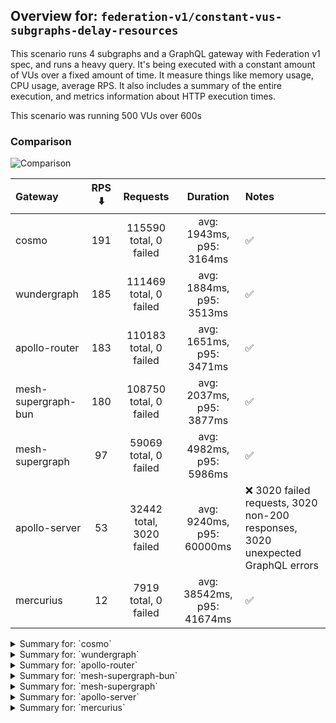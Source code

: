 ## Overview for: `federation-v1/constant-vus-subgraphs-delay-resources`


This scenario runs 4 subgraphs and a GraphQL gateway with Federation v1 spec, and runs a heavy query. It's being executed with a constant amount of VUs over a fixed amount of time. It measure things like memory usage, CPU usage, average RPS. It also includes a summary of the entire execution, and metrics information about HTTP execution times.


This scenario was running 500 VUs over 600s


### Comparison


<img src="https://imagedelivery.net/KYe9TScr4TldYHA48pczVg/78c4db5d-be80-40ae-d430-61b1326ef100/public" alt="Comparison" />


| Gateway             | RPS ⬇️ |         Requests         |          Duration          | Notes                                                                          |
| :------------------ | :----: | :----------------------: | :------------------------: | :----------------------------------------------------------------------------- |
| cosmo               |  191   |  115590 total, 0 failed  |  avg: 1943ms, p95: 3164ms  | ✅                                                                              |
| wundergraph         |  185   |  111469 total, 0 failed  |  avg: 1884ms, p95: 3513ms  | ✅                                                                              |
| apollo-router       |  183   |  110183 total, 0 failed  |  avg: 1651ms, p95: 3471ms  | ✅                                                                              |
| mesh-supergraph-bun |  180   |  108750 total, 0 failed  |  avg: 2037ms, p95: 3877ms  | ✅                                                                              |
| mesh-supergraph     |   97   |  59069 total, 0 failed   |  avg: 4982ms, p95: 5986ms  | ✅                                                                              |
| apollo-server       |   53   | 32442 total, 3020 failed | avg: 9240ms, p95: 60000ms  | ❌ 3020 failed requests, 3020 non-200 responses, 3020 unexpected GraphQL errors |
| mercurius           |   12   |   7919 total, 0 failed   | avg: 38542ms, p95: 41674ms | ✅                                                                              |



<details>
  <summary>Summary for: `cosmo`</summary>

  **K6 Output**




```
     ✓ response code was 200
     ✓ no graphql errors
     ✓ valid response structure

     checks.........................: 100.00% ✓ 346770     ✗ 0     
     data_received..................: 10 GB   17 MB/s
     data_sent......................: 137 MB  228 kB/s
     http_req_blocked...............: avg=447.16µs min=1.24µs   med=2.86µs  max=2.47s  p(90)=4.36µs   p(95)=5.33µs 
     http_req_connecting............: avg=202.68µs min=0s       med=0s      max=2.47s  p(90)=0s       p(95)=0s     
     http_req_duration..............: avg=1.94s    min=598.36ms med=1.84s   max=7.86s  p(90)=2.69s    p(95)=3.16s  
       { expected_response:true }...: avg=1.94s    min=598.36ms med=1.84s   max=7.86s  p(90)=2.69s    p(95)=3.16s  
     http_req_failed................: 0.00%   ✓ 0          ✗ 115590
     http_req_receiving.............: avg=197.84ms min=27.55µs  med=69.26µs max=6.04s  p(90)=795.43ms p(95)=1.43s  
     http_req_sending...............: avg=22.29ms  min=7.36µs   med=13.05µs max=3.87s  p(90)=32.28µs  p(95)=15.36ms
     http_req_tls_handshaking.......: avg=0s       min=0s       med=0s      max=0s     p(90)=0s       p(95)=0s     
     http_req_waiting...............: avg=1.72s    min=598.29ms med=1.71s   max=4.85s  p(90)=2.22s    p(95)=2.39s  
     http_reqs......................: 115590  191.943784/s
     iteration_duration.............: avg=2.59s    min=651.72ms med=2.32s   max=12.09s p(90)=4.04s    p(95)=4.68s  
     iterations.....................: 115590  191.943784/s
     vus............................: 2       min=2        max=500 
     vus_max........................: 500     min=500      max=500 
```


**Performance Overview**


<img src="https://imagedelivery.net/KYe9TScr4TldYHA48pczVg/483839b4-5619-4c2b-8912-76a8551db000/public" alt="Performance Overview" />


**Subgraphs Overview**


<img src="https://imagedelivery.net/KYe9TScr4TldYHA48pczVg/f9fe2ddc-0a6e-44a7-ee32-036ee52c8b00/public" alt="Subgraphs Overview" />


**HTTP Overview**


<img src="https://imagedelivery.net/KYe9TScr4TldYHA48pczVg/373e42c3-0a2a-4497-fdcc-dd60e0e78200/public" alt="HTTP Overview" />


  </details>

<details>
  <summary>Summary for: `wundergraph`</summary>

  **K6 Output**




```
     ✓ response code was 200
     ✓ no graphql errors
     ✓ valid response structure

     checks.........................: 100.00% ✓ 334407     ✗ 0     
     data_received..................: 9.8 GB  16 MB/s
     data_sent......................: 132 MB  220 kB/s
     http_req_blocked...............: avg=653.96µs min=1.36µs   med=3.17µs  max=2.45s  p(90)=5.25µs p(95)=6.46µs 
     http_req_connecting............: avg=346.94µs min=0s       med=0s      max=1.68s  p(90)=0s     p(95)=0s     
     http_req_duration..............: avg=1.88s    min=540.4ms  med=1.7s    max=8.17s  p(90)=2.95s  p(95)=3.51s  
       { expected_response:true }...: avg=1.88s    min=540.4ms  med=1.7s    max=8.17s  p(90)=2.95s  p(95)=3.51s  
     http_req_failed................: 0.00%   ✓ 0          ✗ 111469
     http_req_receiving.............: avg=327.81ms min=23.96µs  med=82.46µs max=7.15s  p(90)=1.4s   p(95)=2.02s  
     http_req_sending...............: avg=24.98ms  min=7.69µs   med=13.97µs max=4.62s  p(90)=37µs   p(95)=11.82ms
     http_req_tls_handshaking.......: avg=0s       min=0s       med=0s      max=0s     p(90)=0s     p(95)=0s     
     http_req_waiting...............: avg=1.53s    min=540.33ms med=1.47s   max=4.06s  p(90)=2.13s  p(95)=2.31s  
     http_reqs......................: 111469  185.291706/s
     iteration_duration.............: avg=2.67s    min=550.29ms med=2.33s   max=13.52s p(90)=4.64s  p(95)=5.43s  
     iterations.....................: 111469  185.291706/s
     vus............................: 278     min=278      max=500 
     vus_max........................: 500     min=500      max=500 
```


**Performance Overview**


<img src="https://imagedelivery.net/KYe9TScr4TldYHA48pczVg/43fcae25-88f1-4b7b-3737-b4f0f859c300/public" alt="Performance Overview" />


**Subgraphs Overview**


<img src="https://imagedelivery.net/KYe9TScr4TldYHA48pczVg/52ec5a66-accc-4f92-2d6d-b2f3b8c9fa00/public" alt="Subgraphs Overview" />


**HTTP Overview**


<img src="https://imagedelivery.net/KYe9TScr4TldYHA48pczVg/a4db3390-3eb1-4a35-4be3-a7aee35ec800/public" alt="HTTP Overview" />


  </details>

<details>
  <summary>Summary for: `apollo-router`</summary>

  **K6 Output**




```
     ✓ response code was 200
     ✓ no graphql errors
     ✓ valid response structure

     checks.........................: 100.00% ✓ 330549     ✗ 0     
     data_received..................: 9.7 GB  16 MB/s
     data_sent......................: 131 MB  217 kB/s
     http_req_blocked...............: avg=1.87ms   min=1.29µs   med=3.25µs  max=6.7s   p(90)=5.23µs  p(95)=6.34µs  
     http_req_connecting............: avg=1.35ms   min=0s       med=0s      max=6.7s   p(90)=0s      p(95)=0s      
     http_req_duration..............: avg=1.65s    min=242.47ms med=1.46s   max=9.17s  p(90)=2.89s   p(95)=3.47s   
       { expected_response:true }...: avg=1.65s    min=242.47ms med=1.46s   max=9.17s  p(90)=2.89s   p(95)=3.47s   
     http_req_failed................: 0.00%   ✓ 0          ✗ 110183
     http_req_receiving.............: avg=380.35ms min=26.46µs  med=77.52µs max=8.46s  p(90)=1.65s   p(95)=2.31s   
     http_req_sending...............: avg=25.94ms  min=7.83µs   med=14.23µs max=6.75s  p(90)=33.77µs p(95)=214.97µs
     http_req_tls_handshaking.......: avg=0s       min=0s       med=0s      max=0s     p(90)=0s      p(95)=0s      
     http_req_waiting...............: avg=1.24s    min=242.42ms med=1.18s   max=6.62s  p(90)=1.91s   p(95)=2.13s   
     http_reqs......................: 110183  183.022249/s
     iteration_duration.............: avg=2.7s     min=274.2ms  med=2.34s   max=14.77s p(90)=4.98s   p(95)=6s      
     iterations.....................: 110183  183.022249/s
     vus............................: 1       min=1        max=500 
     vus_max........................: 500     min=500      max=500 
```


**Performance Overview**


<img src="https://imagedelivery.net/KYe9TScr4TldYHA48pczVg/080be63c-213e-491f-c0ff-0823c6604e00/public" alt="Performance Overview" />


**Subgraphs Overview**


<img src="https://imagedelivery.net/KYe9TScr4TldYHA48pczVg/85b9674d-91f0-485d-e1ec-f25712c94900/public" alt="Subgraphs Overview" />


**HTTP Overview**


<img src="https://imagedelivery.net/KYe9TScr4TldYHA48pczVg/f710def4-23ce-4fd7-1ab6-64053ce5f000/public" alt="HTTP Overview" />


  </details>

<details>
  <summary>Summary for: `mesh-supergraph-bun`</summary>

  **K6 Output**




```
     ✓ response code was 200
     ✓ no graphql errors
     ✓ valid response structure

     checks.........................: 100.00% ✓ 326250     ✗ 0     
     data_received..................: 9.5 GB  16 MB/s
     data_sent......................: 129 MB  214 kB/s
     http_req_blocked...............: avg=681.55µs min=1.2µs    med=3.2µs   max=3.33s  p(90)=5.15µs  p(95)=6.21µs  
     http_req_connecting............: avg=327.85µs min=0s       med=0s      max=3.14s  p(90)=0s      p(95)=0s      
     http_req_duration..............: avg=2.03s    min=118.52ms med=1.87s   max=10.24s p(90)=3.36s   p(95)=3.87s   
       { expected_response:true }...: avg=2.03s    min=118.52ms med=1.87s   max=10.24s p(90)=3.36s   p(95)=3.87s   
     http_req_failed................: 0.00%   ✓ 0          ✗ 108750
     http_req_receiving.............: avg=304.38ms min=27µs     med=70.97µs max=8.24s  p(90)=1.28s   p(95)=2s      
     http_req_sending...............: avg=19.42ms  min=7.58µs   med=14.14µs max=6.2s   p(90)=35.01µs p(95)=517.77µs
     http_req_tls_handshaking.......: avg=0s       min=0s       med=0s      max=0s     p(90)=0s      p(95)=0s      
     http_req_waiting...............: avg=1.71s    min=88ms     med=1.64s   max=5.23s  p(90)=2.7s    p(95)=3.12s   
     http_reqs......................: 108750  180.605267/s
     iteration_duration.............: avg=2.75s    min=135.61ms med=2.47s   max=16.64s p(90)=4.67s   p(95)=5.5s    
     iterations.....................: 108750  180.605267/s
     vus............................: 146     min=146      max=500 
     vus_max........................: 500     min=500      max=500 
```


**Performance Overview**


<img src="https://imagedelivery.net/KYe9TScr4TldYHA48pczVg/6c7d96fe-b085-427c-c2d3-d9f329ae3800/public" alt="Performance Overview" />


**Subgraphs Overview**


<img src="https://imagedelivery.net/KYe9TScr4TldYHA48pczVg/57ceff99-66bc-45dc-bf17-d7e492c54d00/public" alt="Subgraphs Overview" />


**HTTP Overview**


<img src="https://imagedelivery.net/KYe9TScr4TldYHA48pczVg/1a42d283-9684-416b-d028-bc66b7c97b00/public" alt="HTTP Overview" />


  </details>

<details>
  <summary>Summary for: `mesh-supergraph`</summary>

  **K6 Output**




```
     ✓ response code was 200
     ✓ no graphql errors
     ✓ valid response structure

     checks.........................: 100.00% ✓ 177207    ✗ 0    
     data_received..................: 5.2 GB  8.6 MB/s
     data_sent......................: 70 MB   116 kB/s
     http_req_blocked...............: avg=311.17µs min=1.68µs  med=3.86µs  max=714.19ms p(90)=5.99µs  p(95)=7.13µs  
     http_req_connecting............: avg=249.8µs  min=0s      med=0s      max=94.37ms  p(90)=0s      p(95)=0s      
     http_req_duration..............: avg=4.98s    min=1.89s   med=4.98s   max=8.49s    p(90)=5.77s   p(95)=5.98s   
       { expected_response:true }...: avg=4.98s    min=1.89s   med=4.98s   max=8.49s    p(90)=5.77s   p(95)=5.98s   
     http_req_failed................: 0.00%   ✓ 0         ✗ 59069
     http_req_receiving.............: avg=17.55ms  min=34.79µs med=76.6µs  max=1.89s    p(90)=3.89ms  p(95)=52.77ms 
     http_req_sending...............: avg=1.77ms   min=8.86µs  med=17.35µs max=1.55s    p(90)=36.97µs p(95)=149.89µs
     http_req_tls_handshaking.......: avg=0s       min=0s      med=0s      max=0s       p(90)=0s      p(95)=0s      
     http_req_waiting...............: avg=4.96s    min=1.89s   med=4.97s   max=8.39s    p(90)=5.74s   p(95)=5.94s   
     http_reqs......................: 59069   97.855945/s
     iteration_duration.............: avg=5.09s    min=1.91s   med=5.09s   max=9.46s    p(90)=5.92s   p(95)=6.17s   
     iterations.....................: 59069   97.855945/s
     vus............................: 152     min=152     max=500
     vus_max........................: 500     min=500     max=500
```


**Performance Overview**


<img src="https://imagedelivery.net/KYe9TScr4TldYHA48pczVg/4f078311-946c-4b5d-74c2-625f3f5bef00/public" alt="Performance Overview" />


**Subgraphs Overview**


<img src="https://imagedelivery.net/KYe9TScr4TldYHA48pczVg/c766dccc-9a78-44d3-b589-f182fcc74200/public" alt="Subgraphs Overview" />


**HTTP Overview**


<img src="https://imagedelivery.net/KYe9TScr4TldYHA48pczVg/8d508e2b-a6b6-4bcb-3d5a-e660d6508200/public" alt="HTTP Overview" />


  </details>

<details>
  <summary>Summary for: `apollo-server`</summary>

  **K6 Output**




```
     ✗ response code was 200
      ↳  90% — ✓ 29422 / ✗ 3020
     ✗ no graphql errors
      ↳  90% — ✓ 29422 / ✗ 3020
     ✓ valid response structure

     checks.........................: 93.59% ✓ 88266     ✗ 6040 
     data_received..................: 2.6 GB 4.3 MB/s
     data_sent......................: 39 MB  64 kB/s
     http_req_blocked...............: avg=1.51ms   min=1.44µs   med=4.26µs   max=282.27ms p(90)=106.18µs p(95)=1.7ms   
     http_req_connecting............: avg=1.46ms   min=0s       med=0s       max=281.33ms p(90)=0s       p(95)=1.47ms  
     http_req_duration..............: avg=9.24s    min=849.73ms med=4.1s     max=1m0s     p(90)=5.77s    p(95)=1m0s    
       { expected_response:true }...: avg=4.02s    min=849.73ms med=4s       max=58.68s   p(90)=4.84s    p(95)=5.06s   
     http_req_failed................: 9.30%  ✓ 3020      ✗ 29422
     http_req_receiving.............: avg=482.58µs min=0s       med=140.33µs max=227.01ms p(90)=255.09µs p(95)=579.08µs
     http_req_sending...............: avg=416.24µs min=8.91µs   med=23.18µs  max=218.2ms  p(90)=60.79µs  p(95)=208.03µs
     http_req_tls_handshaking.......: avg=0s       min=0s       med=0s       max=0s       p(90)=0s       p(95)=0s      
     http_req_waiting...............: avg=9.23s    min=849.62ms med=4.1s     max=1m0s     p(90)=5.77s    p(95)=59.99s  
     http_reqs......................: 32442  53.827319/s
     iteration_duration.............: avg=9.26s    min=860.44ms med=4.12s    max=1m0s     p(90)=5.79s    p(95)=1m0s    
     iterations.....................: 32442  53.827319/s
     vus............................: 78     min=78      max=500
     vus_max........................: 500    min=500     max=500
```


**Performance Overview**


<img src="https://imagedelivery.net/KYe9TScr4TldYHA48pczVg/3bf02927-b27a-4d13-3bd8-f05634e8b800/public" alt="Performance Overview" />


**Subgraphs Overview**


<img src="https://imagedelivery.net/KYe9TScr4TldYHA48pczVg/dbf8c553-5afb-472a-b26e-147c80eacb00/public" alt="Subgraphs Overview" />


**HTTP Overview**


<img src="https://imagedelivery.net/KYe9TScr4TldYHA48pczVg/22a82247-8e4e-4db5-613e-74254490a600/public" alt="HTTP Overview" />


  </details>

<details>
  <summary>Summary for: `mercurius`</summary>

  **K6 Output**




```
     ✓ response code was 200
     ✓ no graphql errors
     ✓ valid response structure

     checks.........................: 100.00% ✓ 23757     ✗ 0    
     data_received..................: 695 MB  1.1 MB/s
     data_sent......................: 9.5 MB  15 kB/s
     http_req_blocked...............: avg=2.79ms   min=1.57µs  med=3.82µs   max=88.59ms p(90)=5.53µs   p(95)=19.71ms 
     http_req_connecting............: avg=2.75ms   min=0s      med=0s       max=79.07ms p(90)=0s       p(95)=19.45ms 
     http_req_duration..............: avg=38.54s   min=11.47s  med=39.66s   max=43.98s  p(90)=40.24s   p(95)=41.67s  
       { expected_response:true }...: avg=38.54s   min=11.47s  med=39.66s   max=43.98s  p(90)=40.24s   p(95)=41.67s  
     http_req_failed................: 0.00%   ✓ 0         ✗ 7919 
     http_req_receiving.............: avg=145.64µs min=44.72µs med=119.11µs max=17.64ms p(90)=165.23µs p(95)=189.31µs
     http_req_sending...............: avg=219.14µs min=9.17µs  med=20.56µs  max=29.33ms p(90)=32.09µs  p(95)=1.11ms  
     http_req_tls_handshaking.......: avg=0s       min=0s      med=0s       max=0s      p(90)=0s       p(95)=0s      
     http_req_waiting...............: avg=38.54s   min=11.47s  med=39.66s   max=43.98s  p(90)=40.24s   p(95)=41.67s  
     http_reqs......................: 7919    12.569744/s
     iteration_duration.............: avg=38.55s   min=11.48s  med=39.67s   max=43.99s  p(90)=40.24s   p(95)=41.68s  
     iterations.....................: 7919    12.569744/s
     vus............................: 117     min=117     max=500
     vus_max........................: 500     min=500     max=500
```


**Performance Overview**


<img src="https://imagedelivery.net/KYe9TScr4TldYHA48pczVg/3a6762ed-97e8-4e73-9e1d-d7c93a6ace00/public" alt="Performance Overview" />


**Subgraphs Overview**


<img src="https://imagedelivery.net/KYe9TScr4TldYHA48pczVg/1c45f3fb-666d-408f-d88b-d6de113dd700/public" alt="Subgraphs Overview" />


**HTTP Overview**


<img src="https://imagedelivery.net/KYe9TScr4TldYHA48pczVg/fd1f881e-a3c5-4a02-5e1a-b75848dcfb00/public" alt="HTTP Overview" />


  </details>